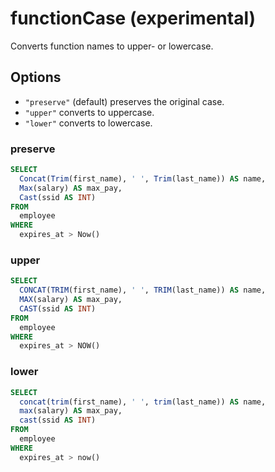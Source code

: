 # functionCase (experimental)

Converts function names to upper- or lowercase.

## Options

- `"preserve"` (default) preserves the original case.
- `"upper"` converts to uppercase.
- `"lower"` converts to lowercase.

### preserve

```sql
SELECT
  Concat(Trim(first_name), ' ', Trim(last_name)) AS name,
  Max(salary) AS max_pay,
  Cast(ssid AS INT)
FROM
  employee
WHERE
  expires_at > Now()
```

### upper

```sql
SELECT
  CONCAT(TRIM(first_name), ' ', TRIM(last_name)) AS name,
  MAX(salary) AS max_pay,
  CAST(ssid AS INT)
FROM
  employee
WHERE
  expires_at > NOW()
```

### lower

```sql
SELECT
  concat(trim(first_name), ' ', trim(last_name)) AS name,
  max(salary) AS max_pay,
  cast(ssid AS INT)
FROM
  employee
WHERE
  expires_at > now()
```

